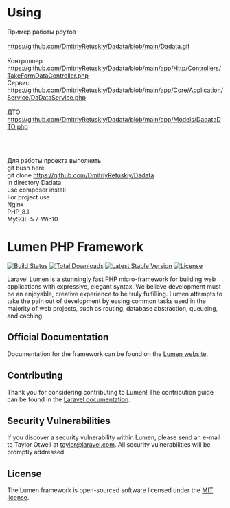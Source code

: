 # Using



Пример работы роутов <br /> <br />
https://github.com/DmitriyRetuskiy/Dadata/blob/main/Dadata.gif
<br />
<br />
Контроллер <br />
https://github.com/DmitriyRetuskiy/Dadata/blob/main/app/Http/Controllers/TakeFormDataController.php
<br />
Сервис 
<br />
https://github.com/DmitriyRetuskiy/Dadata/blob/main/app/Core/Application/Service/DaDataService.php
<br /><br />
ДТО 
https://github.com/DmitriyRetuskiy/Dadata/blob/main/app/Models/DadataDTO.php

<br /> <br />

Для работы проекта выполнить  <br /> 
    git bush here <br />
    git clone https://github.com/DmitriyRetuskiy/Dadata <br />
    in directory Dadata <br />
    use composer install  <br />
For project use <br />
 Nginx   <br />
 PHP_8.1 <br />
 MySQL-5.7-Win10 <br />
 



# Lumen PHP Framework

[![Build Status](https://travis-ci.org/laravel/lumen-framework.svg)](https://travis-ci.org/laravel/lumen-framework)
[![Total Downloads](https://img.shields.io/packagist/dt/laravel/lumen-framework)](https://packagist.org/packages/laravel/lumen-framework)
[![Latest Stable Version](https://img.shields.io/packagist/v/laravel/lumen-framework)](https://packagist.org/packages/laravel/lumen-framework)
[![License](https://img.shields.io/packagist/l/laravel/lumen)](https://packagist.org/packages/laravel/lumen-framework)

Laravel Lumen is a stunningly fast PHP micro-framework for building web applications with expressive, elegant syntax. We believe development must be an enjoyable, creative experience to be truly fulfilling. Lumen attempts to take the pain out of development by easing common tasks used in the majority of web projects, such as routing, database abstraction, queueing, and caching.

## Official Documentation

Documentation for the framework can be found on the [Lumen website](https://lumen.laravel.com/docs).

## Contributing

Thank you for considering contributing to Lumen! The contribution guide can be found in the [Laravel documentation](https://laravel.com/docs/contributions).

## Security Vulnerabilities

If you discover a security vulnerability within Lumen, please send an e-mail to Taylor Otwell at taylor@laravel.com. All security vulnerabilities will be promptly addressed.

## License

The Lumen framework is open-sourced software licensed under the [MIT license](https://opensource.org/licenses/MIT).
